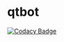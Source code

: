# qtbot
[![Codacy Badge](https://api.codacy.com/project/badge/Grade/b42693de4574476196f198f769880f4f)](https://www.codacy.com/app/Jurikay/qtbot?utm_source=github.com&amp;utm_medium=referral&amp;utm_content=Jurikay/qtbot&amp;utm_campaign=Badge_Grade)

